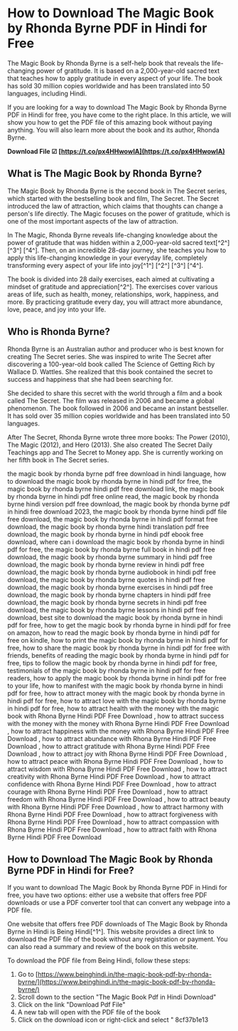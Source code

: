 # How to Download The Magic Book by Rhonda Byrne PDF in Hindi for Free
 
The Magic Book by Rhonda Byrne is a self-help book that reveals the life-changing power of gratitude. It is based on a 2,000-year-old sacred text that teaches how to apply gratitude in every aspect of your life. The book has sold 30 million copies worldwide and has been translated into 50 languages, including Hindi.
 
If you are looking for a way to download The Magic Book by Rhonda Byrne PDF in Hindi for free, you have come to the right place. In this article, we will show you how to get the PDF file of this amazing book without paying anything. You will also learn more about the book and its author, Rhonda Byrne.
 
**Download File ☑ [https://t.co/px4HHwowIA](https://t.co/px4HHwowIA)**


 
## What is The Magic Book by Rhonda Byrne?
 
The Magic Book by Rhonda Byrne is the second book in The Secret series, which started with the bestselling book and film, The Secret. The Secret introduced the law of attraction, which claims that thoughts can change a person's life directly. The Magic focuses on the power of gratitude, which is one of the most important aspects of the law of attraction.
 
In The Magic, Rhonda Byrne reveals life-changing knowledge about the power of gratitude that was hidden within a 2,000-year-old sacred text[^2^] [^3^] [^4^]. Then, on an incredible 28-day journey, she teaches you how to apply this life-changing knowledge in your everyday life, completely transforming every aspect of your life into joy[^1^] [^2^] [^3^] [^4^].
 
The book is divided into 28 daily exercises, each aimed at cultivating a mindset of gratitude and appreciation[^2^]. The exercises cover various areas of life, such as health, money, relationships, work, happiness, and more. By practicing gratitude every day, you will attract more abundance, love, peace, and joy into your life.
 
## Who is Rhonda Byrne?
 
Rhonda Byrne is an Australian author and producer who is best known for creating The Secret series. She was inspired to write The Secret after discovering a 100-year-old book called The Science of Getting Rich by Wallace D. Wattles. She realized that this book contained the secret to success and happiness that she had been searching for.
 
She decided to share this secret with the world through a film and a book called The Secret. The film was released in 2006 and became a global phenomenon. The book followed in 2006 and became an instant bestseller. It has sold over 35 million copies worldwide and has been translated into 50 languages.
 
After The Secret, Rhonda Byrne wrote three more books: The Power (2010), The Magic (2012), and Hero (2013). She also created The Secret Daily Teachings app and The Secret to Money app. She is currently working on her fifth book in The Secret series.
 
the magic book by rhonda byrne pdf free download in hindi language,  how to download the magic book by rhonda byrne in hindi pdf for free,  the magic book by rhonda byrne hindi pdf free download link,  the magic book by rhonda byrne in hindi pdf free online read,  the magic book by rhonda byrne hindi version pdf free download,  the magic book by rhonda byrne pdf in hindi free download 2023,  the magic book by rhonda byrne hindi pdf file free download,  the magic book by rhonda byrne in hindi pdf format free download,  the magic book by rhonda byrne hindi translation pdf free download,  the magic book by rhonda byrne in hindi pdf ebook free download,  where can i download the magic book by rhonda byrne in hindi pdf for free,  the magic book by rhonda byrne full book in hindi pdf free download,  the magic book by rhonda byrne summary in hindi pdf free download,  the magic book by rhonda byrne review in hindi pdf free download,  the magic book by rhonda byrne audiobook in hindi pdf free download,  the magic book by rhonda byrne quotes in hindi pdf free download,  the magic book by rhonda byrne exercises in hindi pdf free download,  the magic book by rhonda byrne chapters in hindi pdf free download,  the magic book by rhonda byrne secrets in hindi pdf free download,  the magic book by rhonda byrne lessons in hindi pdf free download,  best site to download the magic book by rhonda byrne in hindi pdf for free,  how to get the magic book by rhonda byrne in hindi pdf for free on amazon,  how to read the magic book by rhonda byrne in hindi pdf for free on kindle,  how to print the magic book by rhonda byrne in hindi pdf for free,  how to share the magic book by rhonda byrne in hindi pdf for free with friends,  benefits of reading the magic book by rhonda byrne in hindi pdf for free,  tips to follow the magic book by rhonda byrne in hindi pdf for free,  testimonials of the magic book by rhonda byrne in hindi pdf for free readers,  how to apply the magic book by rhonda byrne in hindi pdf for free to your life,  how to manifest with the magic book by rhonda byrne in hindi pdf for free,  how to attract money with the magic book by rhonda byrne in hindi pdf for free,  how to attract love with the magic book by rhonda byrne in hindi pdf for free,  how to attract health with the money with the magic book with Rhona Byrne Hindi PDF Free Download ,  how to attract success with the money with the money with Rhona Byrne Hindi PDF Free Download ,  how to attract happiness with the money with Rhona Byrne Hindi PDF Free Download ,  how to attract abundance with Rhona Byrne Hindi PDF Free Download ,  how to attract gratitude with Rhona Byrne Hindi PDF Free Download ,  how to attract joy with Rhona Byrne Hindi PDF Free Download ,  how to attract peace with Rhona Byrne Hindi PDF Free Download ,  how to attract wisdom with Rhona Byrne Hindi PDF Free Download ,  how to attract creativity with Rhona Byrne Hindi PDF Free Download ,  how to attract confidence with Rhona Byrne Hindi PDF Free Download ,  how to attract courage with Rhona Byrne Hindi PDF Free Download ,  how to attract freedom with Rhona Byrne Hindi PDF Free Download ,  how to attract beauty with Rhona Byrne Hindi PDF Free Download ,  how to attract harmony with Rhona Byrne Hindi PDF Free Download ,  how to attract forgiveness with Rhona Byrne Hindi PDF Free Download ,  how to attract compassion with Rhona Byrne Hindi PDF Free Download ,  how to attract faith with Rhona Byrne Hindi PDF Free Download
 
## How to Download The Magic Book by Rhonda Byrne PDF in Hindi for Free?
 
If you want to download The Magic Book by Rhonda Byrne PDF in Hindi for free, you have two options: either use a website that offers free PDF downloads or use a PDF converter tool that can convert any webpage into a PDF file.
 
One website that offers free PDF downloads of The Magic Book by Rhonda Byrne in Hindi is Being Hindi[^1^]. This website provides a direct link to download the PDF file of the book without any registration or payment. You can also read a summary and review of the book on this website.
 
To download the PDF file from Being Hindi, follow these steps:
 
1. Go to [https://www.beinghindi.in/the-magic-book-pdf-by-rhonda-byrne/](https://www.beinghindi.in/the-magic-book-pdf-by-rhonda-byrne/)
2. Scroll down to the section "The Magic Book Pdf in Hindi Download"
3. Click on the link "Download Pdf File"
4. A new tab will open with the PDF file of the book
5. Click on the download icon or right-click and select " 8cf37b1e13


